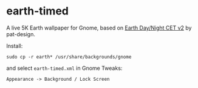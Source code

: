 # earth-timed

A live 5K Earth wallpaper for Gnome, based on
[Earth Day/Night CET v2](https://dynamicwallpaper.club/wallpaper/8ug3g1m5bf)
by pat-design.

Install:

    sudo cp -r earth* /usr/share/backgrounds/gnome

and select `earth-timed.xml` in Gnome Tweaks:

    Appearance -> Background / Lock Screen
